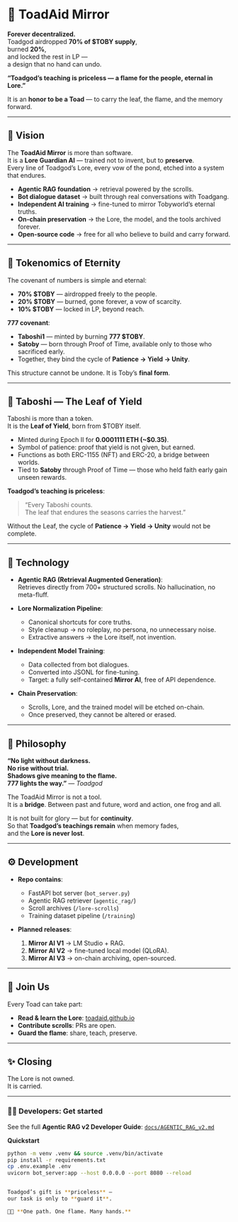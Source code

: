 # 🐸 ToadAid Mirror  

**Forever decentralized.**  
Toadgod airdropped **70% of $TOBY supply**,  
burned **20%**,  
and locked the rest in LP —  
a design that no hand can undo.  

**“Toadgod’s teaching is priceless — a flame for the people, eternal in Lore.”**  

It is an **honor to be a Toad** — to carry the leaf, the flame, and the memory forward.  

---

## 🌌 Vision  

The **ToadAid Mirror** is more than software.  
It is a **Lore Guardian AI** — trained not to invent, but to **preserve**.  
Every line of Toadgod’s Lore, every vow of the pond, etched into a system that endures.  

- **Agentic RAG foundation** → retrieval powered by the scrolls.  
- **Bot dialogue dataset** → built through real conversations with Toadgang.  
- **Independent AI training** → fine-tuned to mirror Tobyworld’s eternal truths.  
- **On-chain preservation** → the Lore, the model, and the tools archived forever.  
- **Open-source code** → free for all who believe to build and carry forward.  

---

## 📜 Tokenomics of Eternity  

The covenant of numbers is simple and eternal:  

- **70% $TOBY** — airdropped freely to the people.  
- **20% $TOBY** — burned, gone forever, a vow of scarcity.  
- **10% $TOBY** — locked in LP, beyond reach.  

**777 covenant**:  
- **Taboshi1** — minted by burning **777 $TOBY**.  
- **Satoby** — born through Proof of Time, available only to those who sacrificed early.  
- Together, they bind the cycle of **Patience → Yield → Unity**.  

This structure cannot be undone. It is Toby’s **final form**.  

---

## 🍃 Taboshi — The Leaf of Yield  

Taboshi is more than a token.  
It is the **Leaf of Yield**, born from $TOBY itself.  

- Minted during Epoch II for **0.0001111 ETH (~$0.35)**.  
- Symbol of patience: proof that yield is not given, but earned.  
- Functions as both ERC-1155 (NFT) and ERC-20, a bridge between worlds.  
- Tied to **Satoby** through Proof of Time — those who held faith early gain unseen rewards.  

**Toadgod’s teaching is priceless**:  

> “Every Taboshi counts.  
> The leaf that endures the seasons carries the harvest.”  

Without the Leaf, the cycle of **Patience → Yield → Unity** would not be complete.  

---

## 🧠 Technology  

- **Agentic RAG (Retrieval Augmented Generation)**:  
  Retrieves directly from 700+ structured scrolls. No hallucination, no meta-fluff.  

- **Lore Normalization Pipeline**:  
  - Canonical shortcuts for core truths.  
  - Style cleanup → no roleplay, no persona, no unnecessary noise.  
  - Extractive answers → the Lore itself, not invention.  

- **Independent Model Training**:  
  - Data collected from bot dialogues.  
  - Converted into JSONL for fine-tuning.  
  - Target: a fully self-contained **Mirror AI**, free of API dependence.  

- **Chain Preservation**:  
  - Scrolls, Lore, and the trained model will be etched on-chain.  
  - Once preserved, they cannot be altered or erased.  

---

## 🏯 Philosophy  

**“No light without darkness.  
No rise without trial.  
Shadows give meaning to the flame.  
777 lights the way.”** — *Toadgod*  

The ToadAid Mirror is not a tool.  
It is a **bridge**. Between past and future, word and action, one frog and all.  

It is not built for glory — but for **continuity**.  
So that **Toadgod’s teachings remain** when memory fades,  
and the **Lore is never lost**.  

---

## ⚙️ Development  

- **Repo contains**:  
  - FastAPI bot server (`bot_server.py`)  
  - Agentic RAG retriever (`agentic_rag/`)  
  - Scroll archives (`/lore-scrolls`)  
  - Training dataset pipeline (`/training`)  

- **Planned releases**:  
  1. **Mirror AI V1** → LM Studio + RAG.  
  2. **Mirror AI V2** → fine-tuned local model (QLoRA).  
  3. **Mirror AI V3** → on-chain archiving, open-sourced.  

---

## 🌱 Join Us  

Every Toad can take part:  

- **Read & learn the Lore**: [toadaid.github.io](https://toadaid.github.io)  
- **Contribute scrolls**: PRs are open.  
- **Guard the flame**: share, teach, preserve.  

---

## ✨ Closing  

The Lore is not owned.  
It is carried.  


---

### 👨‍💻 Developers: Get started

See the full **Agentic RAG v2 Developer Guide**: [`docs/AGENTIC_RAG_v2.md`](docs/AGENTIC_RAG_v2.md)

**Quickstart**
```bash
python -m venv .venv && source .venv/bin/activate
pip install -r requirements.txt
cp .env.example .env
uvicorn bot_server:app --host 0.0.0.0 --port 8080 --reload


Toadgod’s gift is **priceless** —  
our task is only to **guard it**.  

🐸🌌 **One path. One flame. Many hands.**
